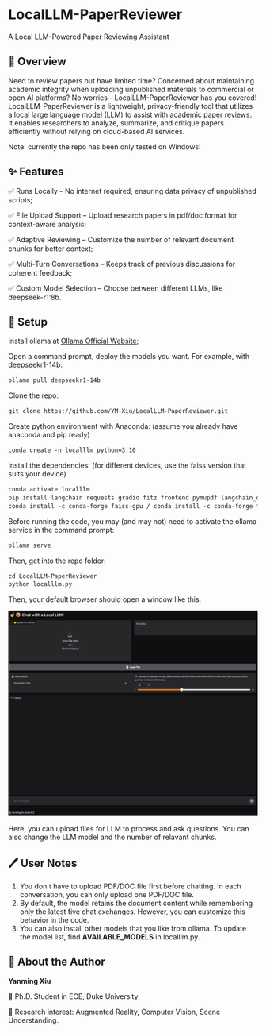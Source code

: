 # LocalLLM-PaperReviewer

A Local LLM-Powered Paper Reviewing Assistant

## 📌 Overview

Need to review papers but have limited time? Concerned about maintaining academic integrity when uploading unpublished materials to commercial or open AI platforms? No worries—LocalLLM-PaperReviewer has you covered! LocalLLM-PaperReviewer is a lightweight, privacy-friendly tool that utilizes a local large language model (LLM) to assist with academic paper reviews. It enables researchers to analyze, summarize, and critique papers efficiently without relying on cloud-based AI services.

Note: currently the repo has been only tested on Windows!

## ✨ Features

✅ Runs Locally – No internet required, ensuring data privacy of unpublished scripts;

✅ File Upload Support – Upload research papers in pdf/doc format for context-aware analysis;

✅ Adaptive Reviewing – Customize the number of relevant document chunks for better context;

✅ Multi-Turn Conversations – Keeps track of previous discussions for coherent feedback;

✅ Custom Model Selection – Choose between different LLMs, like deepseek-r1:8b.


## 🔧 Setup

Install ollama at [Ollama Official Website](https://ollama.com/);

Open a command prompt, deploy the models you want. For example, with deepseekr1-14b:
```markdown
ollama pull deepseekr1-14b
```


Clone the repo:
```markdown
git clone https://github.com/YM-Xiu/LocalLLM-PaperReviewer.git
```

Create python environment with Anaconda: (assume you already have anaconda and pip ready)
```markdown
conda create -n localllm python=3.10
```

Install the dependencies: (for different devices, use the faiss version that suits your device)
```markdown
conda activate localllm
pip install langchain requests gradio fitz frontend pymupdf langchain_ollama langchain_community
conda install -c conda-forge faiss-gpu / conda install -c conda-forge faiss-cpu
```

Before running the code, you may (and may not) need to activate the ollama service in the command prompt:
```markdown
ollama serve
```

Then, get into the repo folder:
```markdown
cd LocalLLM-PaperReviewer
python localllm.py
```

Then, your default browser should open a window like this.

<p align="center">
  <img src="screenshot.png" width="800">
</p>

Here, you can upload files for LLM to process and ask questions. You can also change the LLM model and the number of relavant chunks.

## 🖊 User Notes

1. You don't have to upload PDF/DOC file first before chatting. In each conversation, you can only upload one PDF/DOC file.
2. By default, the model retains the document content while remembering only the latest five chat exchanges. However, you can customize this behavior in the code.
3. You can also install other models that you like from ollama. To update the model list, find **AVAILABLE_MODELS** in localllm.py.

## 👤 About the Author

**Yanming Xiu**  

🔹 Ph.D. Student in ECE, Duke University

🔹 Research interest: Augmented Reality, Computer Vision, Scene Understanding.

 
